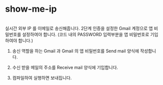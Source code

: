 # show-me-ip
<br>
실시간 외부 IP 를 이메일로 송신해줍니다.

<Requirement>
2단계 인증을 설정한 Gmail 계정으로 앱 비밀번호를 설정하여야 합니다. (코드 내의 PASSWORD 입력부분을 앱 비밀번호로 기입하여야 합니다.)

<Detail>

1. 송신 역할을 하는 Gmail 과 Gmail 의 앱 비밀번호를 Send mail 양식에 작성합니다.

2. 수신 받을 메일의 주소를 Receive mail 양식에 기입합니다.

3. 컴파일하여 실행하면 보내집니다.

